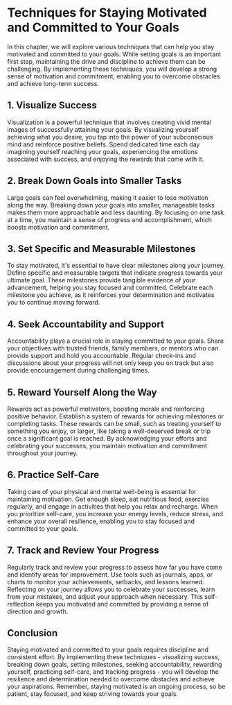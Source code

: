 Techniques for Staying Motivated and Committed to Your Goals
=====================================================================



In this chapter, we will explore various techniques that can help you stay motivated and committed to your goals. While setting goals is an important first step, maintaining the drive and discipline to achieve them can be challenging. By implementing these techniques, you will develop a strong sense of motivation and commitment, enabling you to overcome obstacles and achieve long-term success.

1\. Visualize Success
--------------------

Visualization is a powerful technique that involves creating vivid mental images of successfully attaining your goals. By visualizing yourself achieving what you desire, you tap into the power of your subconscious mind and reinforce positive beliefs. Spend dedicated time each day imagining yourself reaching your goals, experiencing the emotions associated with success, and enjoying the rewards that come with it.

2\. Break Down Goals into Smaller Tasks
--------------------------------------

Large goals can feel overwhelming, making it easier to lose motivation along the way. Breaking down your goals into smaller, manageable tasks makes them more approachable and less daunting. By focusing on one task at a time, you maintain a sense of progress and accomplishment, which boosts motivation and commitment.

3\. Set Specific and Measurable Milestones
-----------------------------------------

To stay motivated, it's essential to have clear milestones along your journey. Define specific and measurable targets that indicate progress towards your ultimate goal. These milestones provide tangible evidence of your advancement, helping you stay focused and committed. Celebrate each milestone you achieve, as it reinforces your determination and motivates you to continue moving forward.

4\. Seek Accountability and Support
----------------------------------

Accountability plays a crucial role in staying committed to your goals. Share your objectives with trusted friends, family members, or mentors who can provide support and hold you accountable. Regular check-ins and discussions about your progress will not only keep you on track but also provide encouragement during challenging times.

5\. Reward Yourself Along the Way
--------------------------------

Rewards act as powerful motivators, boosting morale and reinforcing positive behavior. Establish a system of rewards for achieving milestones or completing tasks. These rewards can be small, such as treating yourself to something you enjoy, or larger, like taking a well-deserved break or trip once a significant goal is reached. By acknowledging your efforts and celebrating your successes, you maintain motivation and commitment throughout your journey.

6\. Practice Self-Care
---------------------

Taking care of your physical and mental well-being is essential for maintaining motivation. Get enough sleep, eat nutritious food, exercise regularly, and engage in activities that help you relax and recharge. When you prioritize self-care, you increase your energy levels, reduce stress, and enhance your overall resilience, enabling you to stay focused and committed to your goals.

7\. Track and Review Your Progress
---------------------------------

Regularly track and review your progress to assess how far you have come and identify areas for improvement. Use tools such as journals, apps, or charts to monitor your achievements, setbacks, and lessons learned. Reflecting on your journey allows you to celebrate your successes, learn from your mistakes, and adjust your approach when necessary. This self-reflection keeps you motivated and committed by providing a sense of direction and growth.

Conclusion
----------

Staying motivated and committed to your goals requires discipline and consistent effort. By implementing these techniques - visualizing success, breaking down goals, setting milestones, seeking accountability, rewarding yourself, practicing self-care, and tracking progress - you will develop the resilience and determination needed to overcome obstacles and achieve your aspirations. Remember, staying motivated is an ongoing process, so be patient, stay focused, and keep striving towards your goals.
